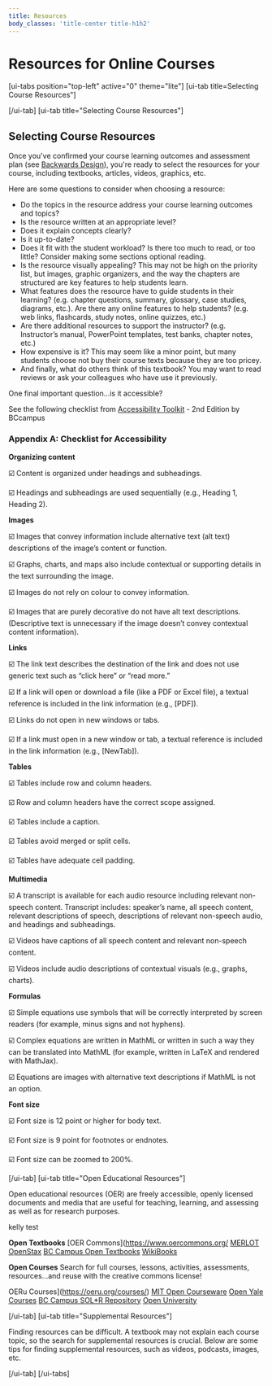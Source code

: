 ```yaml
---
title: Resources
body_classes: 'title-center title-h1h2'
---
```


# Resources for Online Courses

[ui-tabs position="top-left" active="0" theme="lite"]
[ui-tab title=Selecting Course Resources"]




[/ui-tab]
[ui-tab title="Selecting Course Resources"]

## Selecting Course Resources

Once you've confirmed your course learning outcomes and assessment plan (see [Backwards Design](https://multi-access.twu.ca/learning-design/course-planning#Backward_Design)), you're ready to select the resources for your course, including textbooks, articles, videos, graphics, etc.

Here are some questions to consider when choosing a resource:

- Do the topics in the resource address your course learning outcomes and topics?
- Is the resource written at an appropriate level?
- Does it explain concepts clearly?
- Is it up-to-date?
- Does it fit with the student workload? Is there too much to read, or too little? Consider making some sections optional reading.
- Is the resource visually appealing? This may not be high on the priority list, but images, graphic organizers, and the way the chapters are structured are key features to help students learn.
- What features does the resource have to guide students in their learning? (e.g. chapter questions, summary, glossary, case studies, diagrams, etc.). Are there any online features to help students? (e.g. web links, flashcards, study notes, online quizzes, etc.)
- Are there additional resources to support the instructor? (e.g. Instructor’s manual, PowerPoint templates, test banks, chapter notes, etc.)
- How expensive is it? This may seem like a minor point, but many students choose not buy their course texts because they are too pricey.
- And finally, what do others think of this textbook? You may want to read reviews or ask your colleagues who have use it previously.

One final important question...is it accessible?  

See the following checklist from [Accessibility Toolkit](https://opentextbc.ca/accessibilitytoolkit/back-matter/appendix-checklist-for-accessibility-toolkit/) - 2nd Edition by BCcampus

### Appendix A: Checklist for Accessibility

**Organizing content**

☑️ Content is organized under headings and subheadings.

☑️ Headings and subheadings are used sequentially (e.g., Heading 1, Heading 2).


**Images**

☑️ Images that convey information include alternative text (alt text) descriptions of the image’s content or function.

☑️ Graphs, charts, and maps also include contextual or supporting details in the text surrounding the image.

☑️ Images do not rely on colour to convey information.

☑️ Images that are purely decorative do not have alt text descriptions. (Descriptive text is unnecessary if the image doesn’t convey contextual content information).

**Links**

☑️ The link text describes the destination of the link and does not use generic text such as “click here” or “read more.”

☑️ If a link will open or download a file (like a PDF or Excel file), a textual reference is included in the link information (e.g., [PDF]).

☑️ Links do not open in new windows or tabs.

☑️ If a link must open in a new window or tab, a textual reference is included in the link information (e.g., [NewTab]).

**Tables**

☑️ Tables include row and column headers.

☑️ Row and column headers have the correct scope assigned.

☑️ Tables include a caption.

☑️ Tables avoid merged or split cells.

☑️ Tables have adequate cell padding.

**Multimedia**

☑️ A transcript is available for each audio resource including relevant non-speech content. Transcript includes: speaker’s name, all speech content, relevant descriptions of speech, descriptions of relevant non-speech audio, and headings and subheadings.

☑️ Videos have captions of all speech content and relevant non-speech content.

☑️ Videos include audio descriptions of contextual visuals (e.g., graphs, charts).

**Formulas**

☑️ Simple equations use symbols that will be correctly interpreted by screen readers (for example, minus signs and not hyphens).

☑️ Complex equations are written in MathML or written in such a way they can be translated into MathML (for example, written in LaTeX and rendered with MathJax).

☑️ Equations are images with alternative text descriptions if MathML is not an option.

**Font size**

☑️ Font size is 12 point or higher for body text.

☑️ Font size is 9 point for footnotes or endnotes.

☑️ Font size can be zoomed to 200%.


[/ui-tab]
[ui-tab title="Open Educational Resources"]

Open educational resources (OER) are freely accessible, openly licensed documents and media that are useful for teaching, learning, and assessing as well as for research purposes.

kelly test

**Open Textbooks**
[OER Commons](https://www.oercommons.org/
[MERLOT](https://www.merlot.org/merlot/index.htm)
[OpenStax​](https://openstax.org/)
[BC Campus Open Textbooks](https://collection.bccampus.ca/)
[WikiBooks​](https://en.wikibooks.org/wiki/Main_Page)

**Open Courses**
Search for full courses, lessons, activities, assessments, resources...and reuse with the creative commons license!

OERu Courses](https://oeru.org/courses/)
[MIT Open Courseware](https://ocw.mit.edu/)
[Open Yale Courses​](https://oyc.yale.edu/courses)
[BC Campus SOL*R Repository](https://solr.bccampus.ca/wp/)
[Open University](https://www.open.edu/openlearn/)

[/ui-tab]
[ui-tab title="Supplemental Resources"]

Finding resources can be difficult.  A textbook may not explain each course topic, so the search for supplemental resources is crucial.  Below are some tips for finding supplemental resources, such as videos, podcasts, images, etc.

[/ui-tab]
[/ui-tabs]

